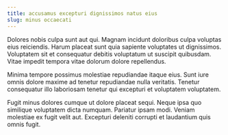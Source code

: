 ```yaml
---
title: accusamus excepturi dignissimos natus eius
slug: minus occaecati
---
```


Dolores nobis culpa sunt aut qui. Magnam incidunt doloribus culpa voluptas eius reiciendis. Harum placeat sunt quia sapiente voluptates ut dignissimos. Voluptatem sit et consequatur debitis voluptatum ut suscipit quibusdam. Vitae impedit tempora vitae dolorum dolore repellendus.

Minima tempore possimus molestiae repudiandae itaque eius. Sunt iure omnis dolore maxime ad tenetur repudiandae nulla veritatis. Tenetur consequatur illo laboriosam tenetur qui excepturi et voluptatem voluptatem.

Fugit minus dolores cumque ut dolore placeat sequi. Neque ipsa quo similique voluptatem dicta numquam. Pariatur ipsam modi. Veniam molestiae ex fugit velit aut. Excepturi deleniti corrupti et laudantium quis omnis fugit.
